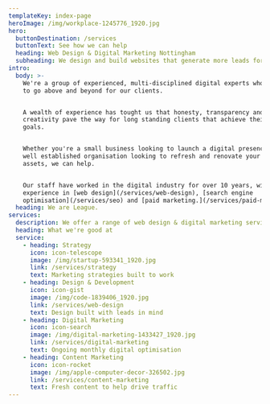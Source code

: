 ```yaml
---
templateKey: index-page
heroImage: /img/workplace-1245776_1920.jpg
hero:
  buttonDestination: /services
  buttonText: See how we can help
  heading: Web Design & Digital Marketing Nottingham
  subheading: We design and build websites that generate more leads for your business.
intro:
  body: >-
    We're a group of experienced, multi-disciplined digital experts who strive
    to go above and beyond for our clients.


    A wealth of experience has tought us that honesty, transparency and
    creativity pave the way for long standing clients that achieve their digital
    goals.


    Whether you're a small business looking to launch a digital presence, or a
    well established organisation looking to refresh and renovate your existing
    assets, we can help.


    Our staff have worked in the digital industry for over 10 years, with
    experience in [web design](/services/web-design), [search engine
    optimisation](/services/seo) and [paid marketing.](/services/paid-marketing)
  heading: We are League.
services:
  description: We offer a range of web design & digital marketing services...
  heading: What we're good at
  service:
    - heading: Strategy
      icon: icon-telescope
      image: /img/startup-593341_1920.jpg
      link: /services/strategy
      text: Marketing strategies built to work
    - heading: Design & Development
      icon: icon-gist
      image: /img/code-1839406_1920.jpg
      link: /services/web-design
      text: Design built with leads in mind
    - heading: Digital Marketing
      icon: icon-search
      image: /img/digital-marketing-1433427_1920.jpg
      link: /services/digital-marketing
      text: Ongoing monthly digital optimisation
    - heading: Content Marketing
      icon: icon-rocket
      image: /img/apple-computer-decor-326502.jpg
      link: /services/content-marketing
      text: Fresh content to help drive traffic
---
```


